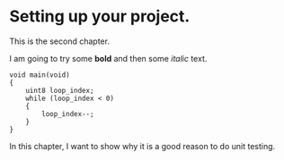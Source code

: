 # Setting up your project.

This is the second chapter.

I am going to try some **bold** and then some *italic* text.


	void main(void)
	{
		uint8 loop_index;
		while (loop_index < 0)
		{
			loop_index--;
		}
	}

	
In this chapter, I want to show why it is a good reason to do unit testing.